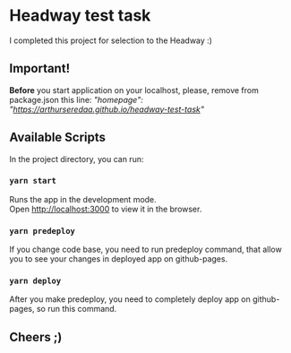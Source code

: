 # Headway test task

I completed this project for selection to the Headway :)

## Important!
**Before** you start application on your localhost, please, remove from package.json this line: *"homepage": "https://arthurseredaa.github.io/headway-test-task"*

## Available Scripts

In the project directory, you can run:

### `yarn start`

Runs the app in the development mode.\
Open [http://localhost:3000](http://localhost:3000) to view it in the browser.

### `yarn predeploy`

If you change code base, you need to run predeploy command, that allow you to see your changes in deployed app on github-pages.

### `yarn deploy`
After you make predeploy, you need to completely deploy app on github-pages, so run this command.

## Cheers ;)
